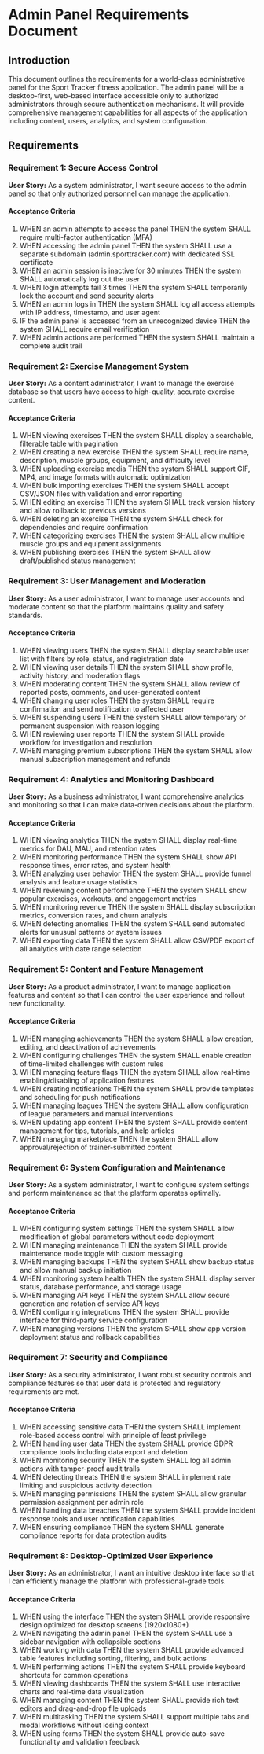# Admin Panel Requirements Document

## Introduction

This document outlines the requirements for a world-class administrative panel for the Sport Tracker fitness application. The admin panel will be a desktop-first, web-based interface accessible only to authorized administrators through secure authentication mechanisms. It will provide comprehensive management capabilities for all aspects of the application including content, users, analytics, and system configuration.

## Requirements

### Requirement 1: Secure Access Control

**User Story:** As a system administrator, I want secure access to the admin panel so that only authorized personnel can manage the application.

#### Acceptance Criteria

1. WHEN an admin attempts to access the panel THEN the system SHALL require multi-factor authentication (MFA)
2. WHEN accessing the admin panel THEN the system SHALL use a separate subdomain (admin.sporttracker.com) with dedicated SSL certificate
3. WHEN an admin session is inactive for 30 minutes THEN the system SHALL automatically log out the user
4. WHEN login attempts fail 3 times THEN the system SHALL temporarily lock the account and send security alerts
5. WHEN an admin logs in THEN the system SHALL log all access attempts with IP address, timestamp, and user agent
6. IF the admin panel is accessed from an unrecognized device THEN the system SHALL require email verification
7. WHEN admin actions are performed THEN the system SHALL maintain a complete audit trail

### Requirement 2: Exercise Management System

**User Story:** As a content administrator, I want to manage the exercise database so that users have access to high-quality, accurate exercise content.

#### Acceptance Criteria

1. WHEN viewing exercises THEN the system SHALL display a searchable, filterable table with pagination
2. WHEN creating a new exercise THEN the system SHALL require name, description, muscle groups, equipment, and difficulty level
3. WHEN uploading exercise media THEN the system SHALL support GIF, MP4, and image formats with automatic optimization
4. WHEN bulk importing exercises THEN the system SHALL accept CSV/JSON files with validation and error reporting
5. WHEN editing an exercise THEN the system SHALL track version history and allow rollback to previous versions
6. WHEN deleting an exercise THEN the system SHALL check for dependencies and require confirmation
7. WHEN categorizing exercises THEN the system SHALL allow multiple muscle groups and equipment assignments
8. WHEN publishing exercises THEN the system SHALL allow draft/published status management

### Requirement 3: User Management and Moderation

**User Story:** As a user administrator, I want to manage user accounts and moderate content so that the platform maintains quality and safety standards.

#### Acceptance Criteria

1. WHEN viewing users THEN the system SHALL display searchable user list with filters by role, status, and registration date
2. WHEN viewing user details THEN the system SHALL show profile, activity history, and moderation flags
3. WHEN moderating content THEN the system SHALL allow review of reported posts, comments, and user-generated content
4. WHEN changing user roles THEN the system SHALL require confirmation and send notification to affected user
5. WHEN suspending users THEN the system SHALL allow temporary or permanent suspension with reason logging
6. WHEN reviewing user reports THEN the system SHALL provide workflow for investigation and resolution
7. WHEN managing premium subscriptions THEN the system SHALL allow manual subscription management and refunds

### Requirement 4: Analytics and Monitoring Dashboard

**User Story:** As a business administrator, I want comprehensive analytics and monitoring so that I can make data-driven decisions about the platform.

#### Acceptance Criteria

1. WHEN viewing analytics THEN the system SHALL display real-time metrics for DAU, MAU, and retention rates
2. WHEN monitoring performance THEN the system SHALL show API response times, error rates, and system health
3. WHEN analyzing user behavior THEN the system SHALL provide funnel analysis and feature usage statistics
4. WHEN reviewing content performance THEN the system SHALL show popular exercises, workouts, and engagement metrics
5. WHEN monitoring revenue THEN the system SHALL display subscription metrics, conversion rates, and churn analysis
6. WHEN detecting anomalies THEN the system SHALL send automated alerts for unusual patterns or system issues
7. WHEN exporting data THEN the system SHALL allow CSV/PDF export of all analytics with date range selection

### Requirement 5: Content and Feature Management

**User Story:** As a product administrator, I want to manage application features and content so that I can control the user experience and rollout new functionality.

#### Acceptance Criteria

1. WHEN managing achievements THEN the system SHALL allow creation, editing, and deactivation of achievements
2. WHEN configuring challenges THEN the system SHALL enable creation of time-limited challenges with custom rules
3. WHEN managing feature flags THEN the system SHALL allow real-time enabling/disabling of application features
4. WHEN creating notifications THEN the system SHALL provide templates and scheduling for push notifications
5. WHEN managing leagues THEN the system SHALL allow configuration of league parameters and manual interventions
6. WHEN updating app content THEN the system SHALL provide content management for tips, tutorials, and help articles
7. WHEN managing marketplace THEN the system SHALL allow approval/rejection of trainer-submitted content

### Requirement 6: System Configuration and Maintenance

**User Story:** As a system administrator, I want to configure system settings and perform maintenance so that the platform operates optimally.

#### Acceptance Criteria

1. WHEN configuring system settings THEN the system SHALL allow modification of global parameters without code deployment
2. WHEN managing maintenance THEN the system SHALL provide maintenance mode toggle with custom messaging
3. WHEN managing backups THEN the system SHALL show backup status and allow manual backup initiation
4. WHEN monitoring system health THEN the system SHALL display server status, database performance, and storage usage
5. WHEN managing API keys THEN the system SHALL allow secure generation and rotation of service API keys
6. WHEN configuring integrations THEN the system SHALL provide interface for third-party service configuration
7. WHEN managing versions THEN the system SHALL show app version deployment status and rollback capabilities

### Requirement 7: Security and Compliance

**User Story:** As a security administrator, I want robust security controls and compliance features so that user data is protected and regulatory requirements are met.

#### Acceptance Criteria

1. WHEN accessing sensitive data THEN the system SHALL implement role-based access control with principle of least privilege
2. WHEN handling user data THEN the system SHALL provide GDPR compliance tools including data export and deletion
3. WHEN monitoring security THEN the system SHALL log all admin actions with tamper-proof audit trails
4. WHEN detecting threats THEN the system SHALL implement rate limiting and suspicious activity detection
5. WHEN managing permissions THEN the system SHALL allow granular permission assignment per admin role
6. WHEN handling data breaches THEN the system SHALL provide incident response tools and user notification capabilities
7. WHEN ensuring compliance THEN the system SHALL generate compliance reports for data protection audits

### Requirement 8: Desktop-Optimized User Experience

**User Story:** As an administrator, I want an intuitive desktop interface so that I can efficiently manage the platform with professional-grade tools.

#### Acceptance Criteria

1. WHEN using the interface THEN the system SHALL provide responsive design optimized for desktop screens (1920x1080+)
2. WHEN navigating the admin panel THEN the system SHALL use a sidebar navigation with collapsible sections
3. WHEN working with data THEN the system SHALL provide advanced table features including sorting, filtering, and bulk actions
4. WHEN performing actions THEN the system SHALL provide keyboard shortcuts for common operations
5. WHEN viewing dashboards THEN the system SHALL use interactive charts and real-time data visualization
6. WHEN managing content THEN the system SHALL provide rich text editors and drag-and-drop file uploads
7. WHEN multitasking THEN the system SHALL support multiple tabs and modal workflows without losing context
8. WHEN using forms THEN the system SHALL provide auto-save functionality and validation feedback